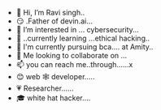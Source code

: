 - 👋 Hi, I’m Ravi singh..
- 😏 .Father of devin.ai...
- 👀 I’m interested in ... cybersecurity...
- 🌱 ..currently learning ...ethical hacking..
- 🍭 I'm currently pursuing bca.... at Amity..
- 💞️ Me looking to collaborate on ...
- 📫 you can reach me..through......x
- 😊 web 🕸️ developer.....
- 💗 Researcher......
- 🎓 white hat hacker....
<!---
Ravisingh2224/Ravisingh2224 is a ✨ special ✨ repository because its `README.md` (this file) appears on your GitHub profile.
You can click the Preview link to take a look at your changes.
--->
